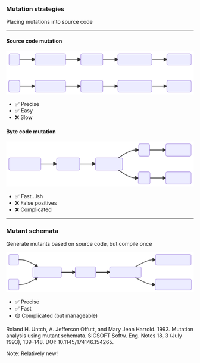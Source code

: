 ### Mutation strategies

Placing mutations into source code

---

<div class="kc-columns kc-gap5">

<div class="fragment semi-fade-out" data-fragment-index="1">

#### Source code mutation

![Source code mutation](/img/source-code-mutation.svg)

- ✅ Precise
- ✅ Easy
- ❌ Slow

</div>
<div class="fragment custom semi-fade-in" data-fragment-index="1">

#### Byte code mutation

![Byte code mutation](/img/byte-code-mutation.svg)

- ✅ Fast...ish
- ❌ False positives
- ❌ Complicated

</div>

</div>

---

### Mutant schemata

<div class="fragment">

Generate mutants based on source code, but compile once

![Mutant schemata](/img/mutant-schemata-mutation.svg)

* ✅ Precise
* ✅ Fast
* 🟡 Complicated (but manageable)

Roland H. Untch, A. Jefferson Offutt, and Mary Jean Harrold. 1993. Mutation analysis using mutant schemata. SIGSOFT Softw. Eng. Notes 18, 3 (July 1993), 139–148. DOI: 10.1145/174146.154265.
<!-- .element: class="kc-smallest" -->

</div>

Note: Relatively new!
